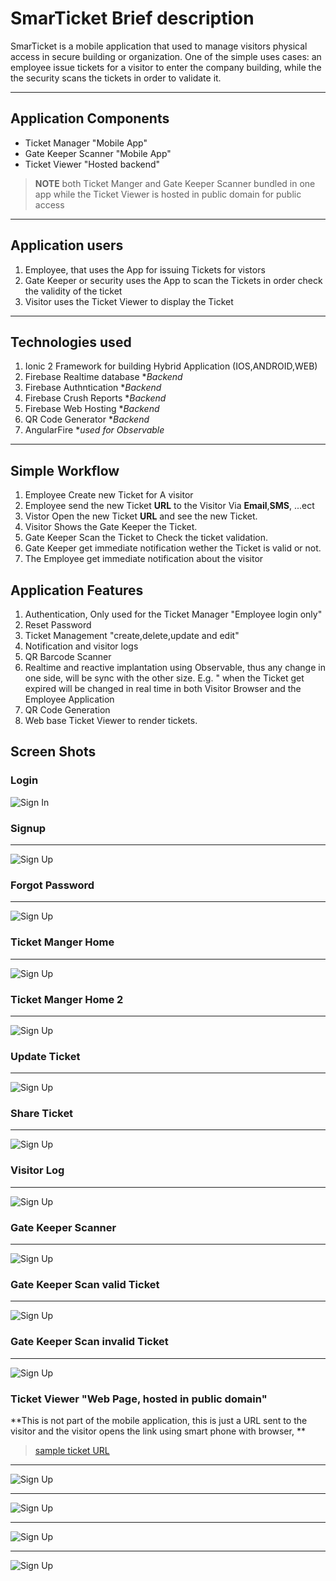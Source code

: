 SmarTicket Brief description 
===================
SmarTicket is a mobile application that used to manage visitors physical access in secure building or organization. One of the simple uses cases: an employee issue tickets for  a visitor to enter the company building, while the the security scans the tickets in order to validate it.  

----------

Application Components
-----------------------------------

 - Ticket Manager "Mobile App"
 - Gate Keeper Scanner  "Mobile App"
 - Ticket Viewer "Hosted backend"

  >**NOTE**
  > both Ticket Manger and Gate Keeper Scanner bundled in one app
  > while the Ticket Viewer is hosted in public domain for public access


--------------------------
Application users
-------------

 1. Employee, that uses the App for issuing Tickets for vistors
 2. Gate Keeper or security  uses the App to scan the Tickets in order check the validity of the ticket
 3. Visitor uses the Ticket Viewer to display the Ticket

----------------------
Technologies used
------------------------

 1. Ionic 2 Framework for building Hybrid Application (IOS,ANDROID,WEB)
 2. Firebase Realtime database  **Backend*
 3. Firebase Authntication         **Backend*
 4. Firebase Crush Reports        **Backend*
 5. Firebase Web Hosting         **Backend*
 6. QR Code Generator            **Backend*
 7. AngularFire                        **used for Observable*
 
 -------------------------------------

Simple Workflow
-------------------------

 1. Employee Create new Ticket for A visitor
 2. Employee send the new Ticket **URL** to the Visitor Via **Email**,**SMS**, ...ect
 3. Vistor Open the new Ticket **URL** and see the new Ticket.
 4. Visitor Shows the Gate Keeper the Ticket.
 5. Gate Keeper Scan the Ticket to Check the ticket validation.
 6. Gate Keeper get immediate notification wether the Ticket is valid or not. 
 7. The Employee get immediate notification about the visitor  


Application Features
-----------------------------

 1. Authentication, Only used for the Ticket Manager "Employee login only"
 2. Reset Password
 3. Ticket Management "create,delete,update and edit"
 4. Notification and visitor logs
 3. QR Barcode Scanner
 4. Realtime and reactive implantation using Observable, thus any change in one side, will be sync with the other size. E.g. " when the Ticket get expired will be changed in real time in both Visitor Browser and the Employee Application
 5.   QR Code Generation
 6. Web base Ticket Viewer to render tickets.



Screen Shots
-------------------
### Login
![Sign In ](https://github.com/Khalid-Nowaf/SmarTicket/blob/master/screenshots/login.png?raw=true)

### Signup

------------
![Sign Up](https://github.com/Khalid-Nowaf/SmarTicket/blob/master/screenshots/singup.png?raw=true)

### Forgot Password

------------
![Sign Up](https://github.com/Khalid-Nowaf/SmarTicket/blob/master/screenshots/forgotPass.png?raw=true)

### Ticket Manger Home

---------------------------
![Sign Up](https://github.com/Khalid-Nowaf/SmarTicket/blob/master/screenshots/TicketHome.png?raw=true)

### Ticket Manger Home 2

----------------------------
![Sign Up](https://github.com/Khalid-Nowaf/SmarTicket/blob/master/screenshots/TicketHome2.png?raw=true)

### Update Ticket

-------------------
![Sign Up](https://github.com/Khalid-Nowaf/SmarTicket/blob/master/screenshots/TicketUpdate.png?raw=true)

### Share Ticket

-------------------
![Sign Up](https://github.com/Khalid-Nowaf/SmarTicket/blob/master/screenshots/TicketShare.png?raw=true)

### Visitor Log

----------------
![Sign Up](https://github.com/Khalid-Nowaf/SmarTicket/blob/master/screenshots/VisitorLogNotiv.png?raw=true)


### Gate Keeper Scanner

----------------
![Sign Up](https://github.com/Khalid-Nowaf/SmarTicket/blob/master/screenshots/GateKeeperScanner.png?raw=true)

### Gate Keeper Scan valid Ticket

------------
![Sign Up](https://github.com/Khalid-Nowaf/SmarTicket/blob/master/screenshots/ScannS.png?raw=true)

### Gate Keeper Scan invalid Ticket

------------
![Sign Up](https://github.com/Khalid-Nowaf/SmarTicket/blob/master/screenshots/ScannF.png?raw=true)


### Ticket Viewer "Web Page, hosted in public domain"
**This is not part of the mobile application, this is just a URL sent to the visitor and the visitor opens the link using smart phone with browser, **

>  [ sample ticket URL](https://smarticket-627ee.firebaseapp.com/?ffN4ZYASl7ZttbJ5MaYboa0yLJU2?-KgmB4r3JuVE2CN0lxrm)


------------
![Sign Up](https://github.com/Khalid-Nowaf/SmarTicket/blob/master/screenshots/TicketView1.png?raw=true)

------------
![Sign Up](https://github.com/Khalid-Nowaf/SmarTicket/blob/master/screenshots/TicketView2.png?raw=true)

------------
![Sign Up](https://github.com/Khalid-Nowaf/SmarTicket/blob/master/screenshots/TicketView3.png?raw=true)

------------
![Sign Up](https://github.com/Khalid-Nowaf/SmarTicket/blob/master/screenshots/TicketView4.png?raw=true)











